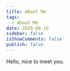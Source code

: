 ```yaml
---
title: About Me
tags:
  - About Me
date: 2020-08-16
sidebar: false
isShowComments: false
publish: false
---
```


Hello, nice to meet you.
